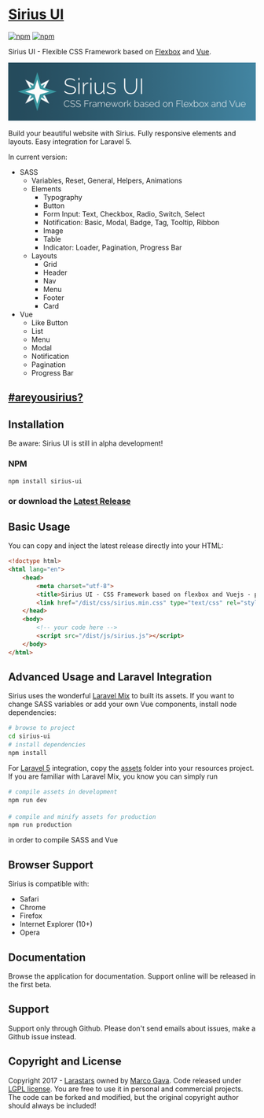 # [Sirius UI](https://larastars.com/sirius/demo)

[![npm](https://img.shields.io/npm/v/sirius-ui.svg)](https://www.npmjs.com/package/sirius-ui)
[![npm](https://img.shields.io/npm/dm/sirius-ui.svg)](https://www.npmjs.com/package/sirius-ui)

Sirius UI - Flexible CSS Framework based on [Flexbox](https://developer.mozilla.org/en-US/docs/Web/CSS/CSS_Flexible_Box_Layout/Using_CSS_flexible_boxes) and [Vue](https://vuejs.org).

[![Sirius UI - Flexible CSS Framework](https://raw.githubusercontent.com/macmotp/sirius/master/resources/images/sirius_cover.png)](https://larastars.com/sirius/demo)

Build your beautiful website with Sirius. Fully responsive elements and layouts. Easy integration for Laravel 5.

In current version:
* SASS
  * Variables, Reset, General, Helpers, Animations
  * Elements
    * Typography
    * Button
    * Form Input: Text, Checkbox, Radio, Switch, Select
    * Notification: Basic, Modal, Badge, Tag, Tooltip, Ribbon
    * Image
    * Table
    * Indicator: Loader, Pagination, Progress Bar
  * Layouts
    * Grid
    * Header
    * Nav
    * Menu
    * Footer
    * Card
* Vue
  * Like Button
  * List
  * Menu
  * Modal
  * Notification
  * Pagination
  * Progress Bar

## [#areyousirius?](https://twitter.com/larastarsgalaxy)

## Installation

Be aware: Sirius UI is still in alpha development!

### NPM

```sh
npm install sirius-ui
```

### or download the [Latest Release](https://github.com/macmotp/sirius/archive/master.zip)

## Basic Usage

You can copy and inject the latest release directly into your HTML:

```html
<!doctype html>
<html lang="en">
    <head>
        <meta charset="utf-8">
        <title>Sirius UI - CSS Framework based on flexbox and Vuejs - powered by Larastars</title>
        <link href="/dist/css/sirius.min.css" type="text/css" rel="stylesheet">
    </head>
    <body>
        <!-- your code here -->
        <script src="/dist/js/sirius.js"></script>
    </body>
</html>
```
## Advanced Usage and Laravel Integration

Sirius uses the wonderful [Laravel Mix](https://github.com/JeffreyWay/laravel-mix) to built its assets. If you want to change SASS variables or add your own Vue components, install node dependencies:

```sh
# browse to project
cd sirius-ui
# install dependencies
npm install
```

For [Laravel 5](https://laravel.com) integration, copy the [assets](https://github.com/macmotp/sirius/tree/master/assets) folder into your resources project. If you are familiar with Laravel Mix, you know you can simply run

```sh
# compile assets in development
npm run dev

# compile and minify assets for production
npm run production
```

in order to compile SASS and Vue

## Browser Support

Sirius is compatible with:

* Safari
* Chrome
* Firefox
* Internet Explorer (10+)
* Opera


## Documentation

Browse the application for documentation. Support online will be released in the first beta.

## Support

Support only through Github. Please don't send emails about issues, make a Github issue instead.

## Copyright and License

Copyright 2017 - [Larastars](https://larastars.com) owned by [Marco Gava](https://www.linkedin.com/in/gavamarco).
Code released under [LGPL license](https://github.com/macmotp/sirius/blob/master/license.md).
You are free to use it in personal and commercial projects. The code can be forked and modified, but the original copyright author should always be included!